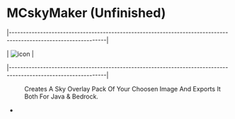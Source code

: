 <h1>MCskyMaker (Unfinished)</h1>
  |----------------------------------------------------------------------------------------------------------------| 
  
  |  <a> ![icon](https://github.com/aKqir24/MCskyMaker/assets/142222025/287d4cee-179f-49b1-983c-1460641ba7c0) </a> | 
  
  |----------------------------------------------------------------------------------------------------------------|
<dd>Creates A Sky Overlay Pack Of Your Choosen Image And Exports It Both For Java & Bedrock.</dd>
<ul>
  <li></li>
</ul>
